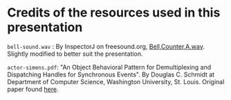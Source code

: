 # Credits of the resources used in this presentation

`bell-sound.wav` : By InspectorJ on freesound.org, [Bell,Counter,A.wav](https://freesound.org/people/InspectorJ/sounds/415510/). Slightly modified to better suit the presentation.

`actor-simens.pdf`: "An Object Behavioral Pattern for Demultiplexing and Dispatching Handles for Synchronous Events". By Douglas C. Schmidt at Department of Computer Science, Washington University, St. Louis. Original paper found [here](http://www.dre.vanderbilt.edu/~schmidt/PDF/reactor-siemens.pdf).
